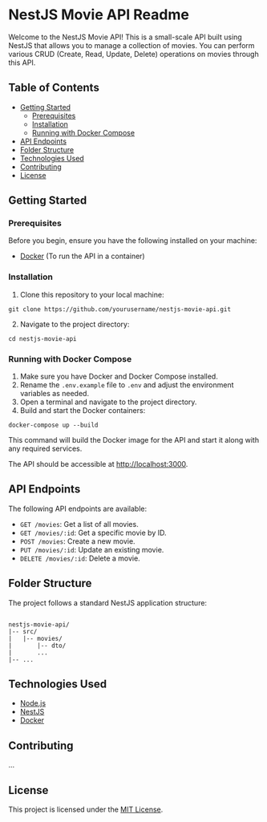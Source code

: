 <!DOCTYPE html>
<html>
<head>
  <title>NestJS Movie API Readme</title>
</head>
<body>

<h1>NestJS Movie API Readme</h1>

<p>Welcome to the NestJS Movie API! This is a small-scale API built using NestJS that allows you to manage a collection of movies. You can perform various CRUD (Create, Read, Update, Delete) operations on movies through this API.</p>

<h2>Table of Contents</h2>

<ul>
  <li><a href="#getting-started">Getting Started</a>
    <ul>
      <li><a href="#prerequisites">Prerequisites</a></li>
      <li><a href="#installation">Installation</a></li>
      <li><a href="#running-with-docker-compose">Running with Docker Compose</a></li>
    </ul>
  </li>
  <li><a href="#api-endpoints">API Endpoints</a></li>
  <li><a href="#folder-structure">Folder Structure</a></li>
  <li><a href="#technologies-used">Technologies Used</a></li>
  <li><a href="#contributing">Contributing</a></li>
  <li><a href="#license">License</a></li>
</ul>

<h2 id="getting-started">Getting Started</h2>

<h3 id="prerequisites">Prerequisites</h3>

<p>Before you begin, ensure you have the following installed on your machine:</p>

<ul>
  <li><a href="https://www.docker.com/get-started">Docker</a> (To run the API in a container)</li>
</ul>

<h3 id="installation">Installation</h3>

<ol>
  <li>Clone this repository to your local machine:</li>
</ol>

<pre><code>git clone https://github.com/yourusername/nestjs-movie-api.git
</code></pre>

<ol start="2">
  <li>Navigate to the project directory:</li>
</ol>

<pre><code>cd nestjs-movie-api
</code></pre>

<h3 id="running-with-docker-compose">Running with Docker Compose</h3>

<ol>
  <li>Make sure you have Docker and Docker Compose installed.</li>
  <li>Rename the <code>.env.example</code> file to <code>.env</code> and adjust the environment variables as needed.</li>
  <li>Open a terminal and navigate to the project directory.</li>
  <li>Build and start the Docker containers:</li>
</ol>

<pre><code>docker-compose up --build
</code></pre>

<p>This command will build the Docker image for the API and start it along with any required services.</p>

<p>The API should be accessible at <a href="http://localhost:3000">http://localhost:3000</a>.</p>

<h2 id="api-endpoints">API Endpoints</h2>

<p>The following API endpoints are available:</p>

<ul>
  <li><code>GET /movies</code>: Get a list of all movies.</li>
  <li><code>GET /movies/:id</code>: Get a specific movie by ID.</li>
  <li><code>POST /movies</code>: Create a new movie.</li>
  <li><code>PUT /movies/:id</code>: Update an existing movie.</li>
  <li><code>DELETE /movies/:id</code>: Delete a movie.</li>
</ul>

<h2 id="folder-structure">Folder Structure</h2>

<p>The project follows a standard NestJS application structure:</p>

<pre><code>
nestjs-movie-api/
|-- src/
|   |-- movies/
|       |-- dto/
|       ...
|-- ...
</code></pre>

<h2 id="technologies-used">Technologies Used</h2>

<ul>
  <li><a href="https://nodejs.org/">Node.js</a></li>
  <li><a href="https://nestjs.com/">NestJS</a></li>
  <li><a href="https://www.docker.com/">Docker</a></li>
</ul>

<h2 id="contributing">Contributing</h2>

...

<h2 id="license">License</h2>

<p>This project is licensed under the <a href="LICENSE">MIT License</a>.</p>

</body>
</html>
